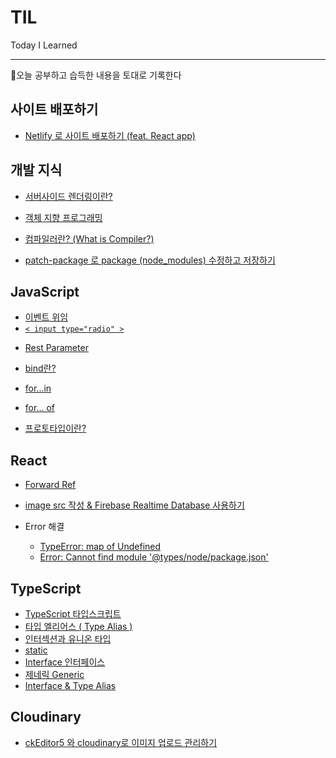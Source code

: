 # TIL

Today I Learned

---

📝오늘 공부하고 습득한 내용을 토대로 기록한다

## 사이트 배포하기

- [Netlify 로 사이트 배포하기 (feat. React app)](https://github.com/Lee-Soojin/TIL/blob/main/%EC%82%AC%EC%9D%B4%ED%8A%B8%20%EB%B0%B0%ED%8F%AC%ED%95%98%EA%B8%B0/netlify.md)

## 개발 지식

- [서버사이드 렌더링이란?](https://github.com/Lee-Soojin/TIL/blob/main/%EA%B0%9C%EB%B0%9C%EC%A7%80%EC%8B%9D/server_side_rendering.md#%EC%84%9C%EB%B2%84%EC%82%AC%EC%9D%B4%EB%93%9C-%EB%A0%8C%EB%8D%94%EB%A7%81%EC%9D%B4%EB%9E%80)

* [객체 지향 프로그래밍](https://github.com/Lee-Soojin/TIL/blob/main/%EA%B0%9C%EB%B0%9C%EC%A7%80%EC%8B%9D/object_oriented_programming.md)

- [컴파일러란? (What is Compiler?)](https://github.com/Lee-Soojin/TIL/blob/main/%EA%B0%9C%EB%B0%9C%EC%A7%80%EC%8B%9D/compiler.md)

* [patch-package 로 package (node_modules) 수정하고 저장하기](https://github.com/Lee-Soojin/TIL/blob/main/%EA%B0%9C%EB%B0%9C%EC%A7%80%EC%8B%9D/node_modules_edit.md)

## JavaScript

- [이벤트 위임](https://github.com/Lee-Soojin/TIL/blob/main/Javascript/event%20_delegation.md)
- [`< input type="radio" >`](https://github.com/Lee-Soojin/TIL/blob/main/Javascript/radio_input.md)

* [Rest Parameter](https://github.com/Lee-Soojin/TIL/blob/main/Javascript/rest_parameter.md)

* [bind란?](https://github.com/Lee-Soojin/TIL/blob/main/Javascript/bind.md)

* [for...in](https://github.com/Lee-Soojin/TIL/blob/main/Javascript/for...in.md)

* [for... of](https://github.com/Lee-Soojin/TIL/blob/main/Javascript/for...of.md)

* [프로토타입이란?](https://github.com/Lee-Soojin/TIL/blob/main/Javascript/prototype.md)

## React

- [Forward Ref](https://github.com/Lee-Soojin/TIL/blob/main/React/forward_ref.md)
- [image src 작성 & Firebase Realtime Database 사용하기](https://github.com/Lee-Soojin/TIL/blob/main/React/react.md)

- Error 해결

  - [TypeError: map of Undefined](https://github.com/Lee-Soojin/TIL/blob/main/React/error/TypeError_map_of_Undefined.md)
  - [Error: Cannot find module '@types/node/package.json'](https://github.com/Lee-Soojin/TIL/blob/main/React/error/typescript_node_error.md)

## TypeScript

- [TypeScript 타입스크립트](https://github.com/Lee-Soojin/TIL/blob/main/TypeScript/typescript.md)
- [타입 엘리어스 ( Type Alias )](https://github.com/Lee-Soojin/TIL/blob/main/TypeScript/type_alias.md)
- [인터섹션과 유니온 타입](https://github.com/Lee-Soojin/TIL/blob/main/TypeScript/intersection_and_union_type.md)
- [static](https://github.com/Lee-Soojin/TIL/blob/main/TypeScript/static.md)
- [Interface 인터페이스](https://github.com/Lee-Soojin/TIL/blob/main/TypeScript/interface.md)
- [제네릭 Generic](https://github.com/Lee-Soojin/TIL/blob/main/TypeScript/generic.md)
- [Interface & Type Alias](https://github.com/Lee-Soojin/TIL/blob/main/TypeScript/interface_and_typealias.md)

## Cloudinary

- [ckEditor5 와 cloudinary로 이미지 업로드 관리하기](https://github.com/Lee-Soojin/TIL/blob/main/cloudinary/ckeditor5.md)
